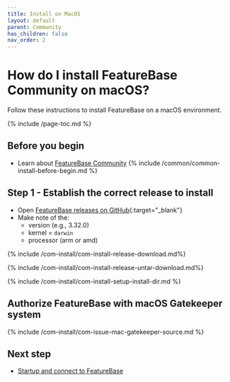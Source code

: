 ```yaml
---
title: Install on MacOS
layout: default
parent: Community
has_children: false
nav_order: 2
---
```


# How do I install FeatureBase Community on macOS?

Follow these instructions to install FeatureBase on a macOS environment.

{% include /page-toc.md %}

## Before you begin

* Learn about [FeatureBase Community](index)
{% include /common/common-install-before-begin.md %}

## Step 1 - Establish the correct release to install

* Open [FeatureBase releases on GitHub](https://github.com/FeatureBaseDB/FeatureBase/releases){:target="_blank"}
* Make note of the:
  * version (e.g., 3.32.0)
  * kernel = `darwin`
  * processor (arm or amd)

{% include /com-install/com-install-release-download.md%}

{% include /com-install/com-install-release-untar-download.md%}

{% include /com-install/com-install-setup-install-dir.md %}

## Authorize FeatureBase with macOS Gatekeeper system

{% include /com-install/com-issue-mac-gatekeeper-source.md %}

## Next step

* [Startup and connect to FeatureBase](/docs/community/com-startup-connect)
